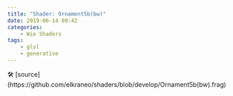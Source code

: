 ```yaml
---
title: "Shader: Ornament5b(bw)"
date: 2019-06-14 09:42
categories:
	- Wie Shaders
tags:
	- glsl
	- generative
---
```


<section>
	<canvas class="glslCanvas" data-fragment-url="https://raw.githubusercontent.com/elkraneo/shaders/develop/Ornament5b(bw).frag">
	</canvas>
</section>
🛠 [source](https://github.com/elkraneo/shaders/blob/develop/Ornament5b(bw).frag)